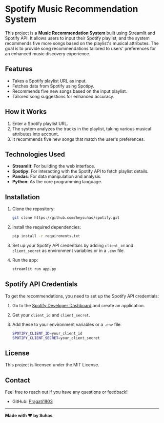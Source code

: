 
# Spotify Music Recommendation System

This project is a **Music Recommendation System** built using Streamlit and Spotify API. It allows users to input their Spotify playlist, and the system recommends five more songs based on the playlist's musical attributes. The goal is to provide song recommendations tailored to users' preferences for an enhanced music discovery experience.

## Features
- Takes a Spotify playlist URL as input.
- Fetches data from Spotify using Spotipy.
- Recommends five new songs based on the input playlist.
- Tailored song suggestions for enhanced accuracy.

## How it Works
1. Enter a Spotify playlist URL.
2. The system analyzes the tracks in the playlist, taking various musical attributes into account.
3. It recommends five new songs that match the user's preferences.

## Technologies Used
- **Streamlit**: For building the web interface.
- **Spotipy**: For interacting with the Spotify API to fetch playlist details.
- **Pandas**: For data manipulation and analysis.
- **Python**: As the core programming language.

## Installation

1. Clone the repository:
    ```bash
    git clone https://github.com/heysuhas/spotify.git
    ```
2. Install the required dependencies:
    ```bash
    pip install -r requirements.txt
    ```
3. Set up your Spotify API credentials by adding `client_id` and `client_secret` as environment variables or in a `.env` file.

4. Run the app:
    ```bash
    streamlit run app.py
    ```

## Spotify API Credentials
To get the recommendations, you need to set up the Spotify API credentials:

1. Go to the [Spotify Developer Dashboard](https://developer.spotify.com/dashboard/applications) and create an application.
2. Get your `client_id` and `client_secret`.
3. Add these to your environment variables or a `.env` file:

    ```bash
    SPOTIPY_CLIENT_ID=your_client_id
    SPOTIPY_CLIENT_SECRET=your_client_secret
    ```

## License
This project is licensed under the MIT License.

## Contact
Feel free to reach out if you have any questions or feedback!

- GitHub: [Pragati1803](https://github.com/Pragati1803)

---
**Made with ❤️ by Suhas**
